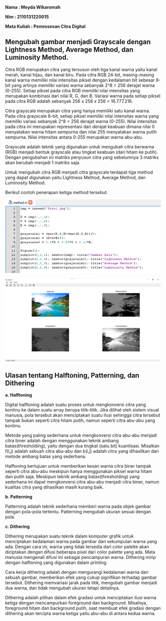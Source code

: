 **Nama : Meyda Wikaromah**

**Nim : 2110131220015**

**Mata Kuliah : Pemrosesan Citra Digital**

## **Mengubah gambar menjadi Grayscale dengan Lightness Method, Average Method, dan Luminosity Method.**

Citra RGB merupakan citra yang tersusun oleh tiga kanal warna yaitu kanal merah, kanal hijau, dan kanal biru. Pada citra RGB 24-bit, masing-masing kanal warna memiliki nilai intensitas piksel dengan kedalaman bit sebesar 8-bit yang artinya memiliki variasi warna sebanyak 2^8 = 256 derajat warna (0-255). Setiap piksel pada citra RGB memiliki nilai intensitas yang merupakan kombinasi dari nilai R, G, dan B. Variasi warna pada setiap piksel pada citra RGB adalah sebanyak 256 x 256 x 256 = 16.777.216.

Citra grayscale merupakan citra yang hanya memiliki satu kanal warna. Pada citra grayscale 8-bit, setiap piksel memiliki nilai intensitas warna yang memiliki variasi sebanyak 2^8 = 256 derajat warna (0-255). Nilai intensitas pada citra ini merupakan representasi dari derajat keabuan dimana nilai 0 menyatakan warna hitam sempurna dan nilai 255 menyatakan warna putih sempurna. Nilai intensitas antara 0-255 merupakan warna abu-abu. 

Grayscale adalah teknik yang digunakan untuk mengubah citra berwarna (RGB) menjadi bentuk grayscale atau tingkat keabuan (dari hitam ke putih). Dengan pengubahan ini matriks penyusun citra yang sebelumnya
3 matriks akan berubah menjadi 1 matriks saja. 

Untuk mengubah citra RGB menjadi citra grayscale terdapat tiga method yang dapat digunakan yaitu Lightness Method, Average Method, dan Luminosity Method.

Berikut contoh penerapan ketiga method tersebut.

<p align = "center">
    <img src = "gambar/codemethod.png">
</p>

<p align = "center">
    <img src = "gambar/method.png">
</p>

## **Ulasan tentang Halftoning, Patterning, dan Dithering**

**a. Halftoning**

Digital halftoning adalah suatu proses untuk mengkonversi citra yang kontinu ke dalam suatu array
berupa titik-titik. Jika dilihat oleh sistem visual manusia, pola tersebut akan  menciptakan suatu ilusi sehingga citra tersebut tampak bukan seperti citra hitam putih, namun seperti citra abu-abu yang kontinu. 

Metode yang paling sederhana untuk mengkonversi citra abu-abu menjadi citra biner adalah dengan menggunakan teknik ambang batas(thresholding), yaitu dengan dua tingkat (satu bit) kuantisasi. Misalkan f(i,j) adalah sebuah citra abu-abu dan b(i,j) adalah citra yang dihasilkan dari metode ambang batas yang sederhana.

Halftoning bertujuan untuk memberikan kesan warna citra biner tampak seperti citra abu-abu meskipun hanya menggunakan piksel warna hitam dan putih saja. Meskipun teknik ambang batas(thresholding) yang sederhana ini dapat mengkonversi citra abu-abu menjadi citra biner, namun kualitas citra yang dihasilkan masih kurang baik. 

**b. Patterning**

Patterning adalah teknik sederhana memberi warna pada objek gambar dengan pola-pola tertentu. Patterning mengubah ukuran sesuai dengan pola.

**c. Dithering**

Dithering merupakan suatu teknik dalam komputer grafik untuk menciptakan kedalaman warna pada gambar dari sekumpulan warna yang ada. Dengan cara ini, warna yang tidak tersedia dari color palette akan diciptakan dengan difusi beberapa pixel dari color palette yang ada. Mata manusia mengenali difusi ini sebagai pencampuran warna. Dithering mirip dengan halftoning yang digunakan dalam printing. 

Cara kerja dithering adalah dengan mengurangi kedalaman warna dari sebuah gambar, memberikan efek yang cukup signifikan terhadap gambar tersebut. Dithering memvariasi jarak pada titik, mengubah gambar menjadi dua warna, dan tidak mengubah ukuran tetapi detailnya.

Dithering adalah pilihan dalam efek gradasi untuk menciptakan ilusi warna ketiga dengan mencampurkan foreground dan background. Misalnya, foreground hitam dan background putih, saat membuat efek gradasi dengan dithering akan tercipta warna ketiga yaitu abu-abu di antara kedua warna.



